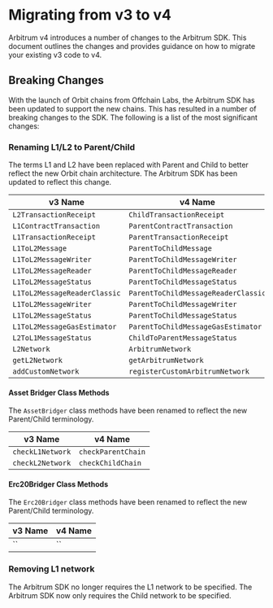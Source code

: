 # Migrating from v3 to v4

Arbitrum v4 introduces a number of changes to the Arbitrum SDK. This document outlines the changes and provides guidance on how to migrate your existing v3 code to v4.

## Breaking Changes

With the launch of Orbit chains from Offchain Labs, the Arbitrum SDK has been updated to support the new chains. This has resulted in a number of breaking changes to the SDK. The following is a list of the most significant changes:

### Renaming L1/L2 to Parent/Child

The terms L1 and L2 have been replaced with Parent and Child to better reflect the new Orbit chain architecture. The Arbitrum SDK has been updated to reflect this change.

| v3 Name                      | v4 Name                             |
| ---------------------------- | ----------------------------------- |
| `L2TransactionReceipt`       | `ChildTransactionReceipt`           |
| `L1ContractTransaction`      | `ParentContractTransaction`         |
| `L1TransactionReceipt`       | `ParentTransactionReceipt`          |
| `L1ToL2Message`              | `ParentToChildMessage`              |
| `L1ToL2MessageWriter`        | `ParentToChildMessageWriter`        |
| `L1ToL2MessageReader`        | `ParentToChildMessageReader`        |
| `L1ToL2MessageStatus`        | `ParentToChildMessageStatus`        |
| `L1ToL2MessageReaderClassic` | `ParentToChildMessageReaderClassic` |
| `L1ToL2MessageWriter`        | `ParentToChildMessageWriter`        |
| `L1ToL2MessageStatus`        | `ParentToChildMessageStatus`        |
| `L1ToL2MessageGasEstimator`  | `ParentToChildMessageGasEstimator`  |
| `L2ToL1MessageStatus`        | `ChildToParentMessageStatus`        |
| `L2Network`                  | `ArbitrumNetwork`                   |
| `getL2Network`               | `getArbitrumNetwork`                |
| `addCustomNetwork`           | `registerCustomArbitrumNetwork`     |

#### Asset Bridger Class Methods

The `AssetBridger` class methods have been renamed to reflect the new Parent/Child terminology.

| v3 Name          | v4 Name            |
| ---------------- | ------------------ |
| `checkL1Network` | `checkParentChain` |
| `checkL2Network` | `checkChildChain`  |

#### Erc20Bridger Class Methods

The `Erc20Bridger` class methods have been renamed to reflect the new Parent/Child terminology.

<!-- TODO: these aren't final -->

| v3 Name | v4 Name |
| ------- | ------- |
| ``      | ``      |

### Removing L1 network

The Arbitrum SDK no longer requires the L1 network to be specified. The Arbitrum SDK now only requires the Child network to be specified.
